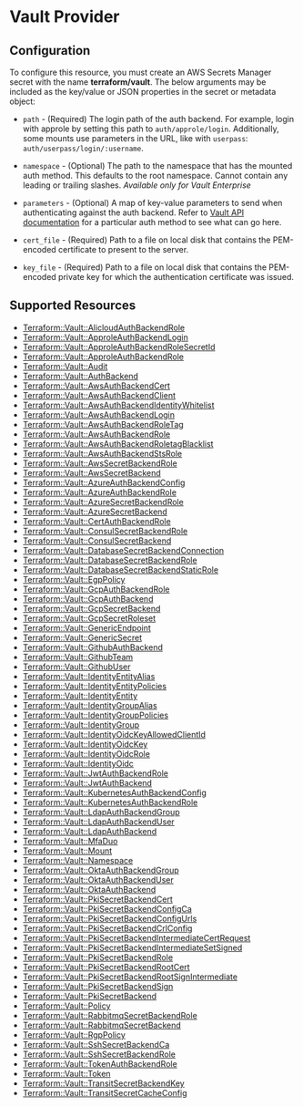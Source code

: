 # Vault Provider

## Configuration

To configure this resource, you must create an AWS Secrets Manager secret with the name **terraform/vault**. The below arguments may be included as the key/value or JSON properties in the secret or metadata object:

* `path` - (Required) The login path of the auth backend. For example, login with
  approle by setting this path to `auth/approle/login`. Additionally, some mounts use parameters
  in the URL, like with `userpass`: `auth/userpass/login/:username`. 

* `namespace` - (Optional) The path to the namespace that has the mounted auth method.
  This defaults to the root namespace. Cannot contain any leading or trailing slashes.
  *Available only for Vault Enterprise*

* `parameters` - (Optional) A map of key-value parameters to send when authenticating
  against the auth backend. Refer to [Vault API documentation](https://www.vaultproject.io/api/auth/index.html) for a particular auth method
  to see what can go here.


* `cert_file` - (Required) Path to a file on local disk that contains the
  PEM-encoded certificate to present to the server.

* `key_file` - (Required) Path to a file on local disk that contains the
  PEM-encoded private key for which the authentication certificate was issued.


## Supported Resources

* [Terraform::Vault::AlicloudAuthBackendRole](../resources/vault/Terraform-Vault-AlicloudAuthBackendRole/docs/README.md)
* [Terraform::Vault::ApproleAuthBackendLogin](../resources/vault/Terraform-Vault-ApproleAuthBackendLogin/docs/README.md)
* [Terraform::Vault::ApproleAuthBackendRoleSecretId](../resources/vault/Terraform-Vault-ApproleAuthBackendRoleSecretId/docs/README.md)
* [Terraform::Vault::ApproleAuthBackendRole](../resources/vault/Terraform-Vault-ApproleAuthBackendRole/docs/README.md)
* [Terraform::Vault::Audit](../resources/vault/Terraform-Vault-Audit/docs/README.md)
* [Terraform::Vault::AuthBackend](../resources/vault/Terraform-Vault-AuthBackend/docs/README.md)
* [Terraform::Vault::AwsAuthBackendCert](../resources/vault/Terraform-Vault-AwsAuthBackendCert/docs/README.md)
* [Terraform::Vault::AwsAuthBackendClient](../resources/vault/Terraform-Vault-AwsAuthBackendClient/docs/README.md)
* [Terraform::Vault::AwsAuthBackendIdentityWhitelist](../resources/vault/Terraform-Vault-AwsAuthBackendIdentityWhitelist/docs/README.md)
* [Terraform::Vault::AwsAuthBackendLogin](../resources/vault/Terraform-Vault-AwsAuthBackendLogin/docs/README.md)
* [Terraform::Vault::AwsAuthBackendRoleTag](../resources/vault/Terraform-Vault-AwsAuthBackendRoleTag/docs/README.md)
* [Terraform::Vault::AwsAuthBackendRole](../resources/vault/Terraform-Vault-AwsAuthBackendRole/docs/README.md)
* [Terraform::Vault::AwsAuthBackendRoletagBlacklist](../resources/vault/Terraform-Vault-AwsAuthBackendRoletagBlacklist/docs/README.md)
* [Terraform::Vault::AwsAuthBackendStsRole](../resources/vault/Terraform-Vault-AwsAuthBackendStsRole/docs/README.md)
* [Terraform::Vault::AwsSecretBackendRole](../resources/vault/Terraform-Vault-AwsSecretBackendRole/docs/README.md)
* [Terraform::Vault::AwsSecretBackend](../resources/vault/Terraform-Vault-AwsSecretBackend/docs/README.md)
* [Terraform::Vault::AzureAuthBackendConfig](../resources/vault/Terraform-Vault-AzureAuthBackendConfig/docs/README.md)
* [Terraform::Vault::AzureAuthBackendRole](../resources/vault/Terraform-Vault-AzureAuthBackendRole/docs/README.md)
* [Terraform::Vault::AzureSecretBackendRole](../resources/vault/Terraform-Vault-AzureSecretBackendRole/docs/README.md)
* [Terraform::Vault::AzureSecretBackend](../resources/vault/Terraform-Vault-AzureSecretBackend/docs/README.md)
* [Terraform::Vault::CertAuthBackendRole](../resources/vault/Terraform-Vault-CertAuthBackendRole/docs/README.md)
* [Terraform::Vault::ConsulSecretBackendRole](../resources/vault/Terraform-Vault-ConsulSecretBackendRole/docs/README.md)
* [Terraform::Vault::ConsulSecretBackend](../resources/vault/Terraform-Vault-ConsulSecretBackend/docs/README.md)
* [Terraform::Vault::DatabaseSecretBackendConnection](../resources/vault/Terraform-Vault-DatabaseSecretBackendConnection/docs/README.md)
* [Terraform::Vault::DatabaseSecretBackendRole](../resources/vault/Terraform-Vault-DatabaseSecretBackendRole/docs/README.md)
* [Terraform::Vault::DatabaseSecretBackendStaticRole](../resources/vault/Terraform-Vault-DatabaseSecretBackendStaticRole/docs/README.md)
* [Terraform::Vault::EgpPolicy](../resources/vault/Terraform-Vault-EgpPolicy/docs/README.md)
* [Terraform::Vault::GcpAuthBackendRole](../resources/vault/Terraform-Vault-GcpAuthBackendRole/docs/README.md)
* [Terraform::Vault::GcpAuthBackend](../resources/vault/Terraform-Vault-GcpAuthBackend/docs/README.md)
* [Terraform::Vault::GcpSecretBackend](../resources/vault/Terraform-Vault-GcpSecretBackend/docs/README.md)
* [Terraform::Vault::GcpSecretRoleset](../resources/vault/Terraform-Vault-GcpSecretRoleset/docs/README.md)
* [Terraform::Vault::GenericEndpoint](../resources/vault/Terraform-Vault-GenericEndpoint/docs/README.md)
* [Terraform::Vault::GenericSecret](../resources/vault/Terraform-Vault-GenericSecret/docs/README.md)
* [Terraform::Vault::GithubAuthBackend](../resources/vault/Terraform-Vault-GithubAuthBackend/docs/README.md)
* [Terraform::Vault::GithubTeam](../resources/vault/Terraform-Vault-GithubTeam/docs/README.md)
* [Terraform::Vault::GithubUser](../resources/vault/Terraform-Vault-GithubUser/docs/README.md)
* [Terraform::Vault::IdentityEntityAlias](../resources/vault/Terraform-Vault-IdentityEntityAlias/docs/README.md)
* [Terraform::Vault::IdentityEntityPolicies](../resources/vault/Terraform-Vault-IdentityEntityPolicies/docs/README.md)
* [Terraform::Vault::IdentityEntity](../resources/vault/Terraform-Vault-IdentityEntity/docs/README.md)
* [Terraform::Vault::IdentityGroupAlias](../resources/vault/Terraform-Vault-IdentityGroupAlias/docs/README.md)
* [Terraform::Vault::IdentityGroupPolicies](../resources/vault/Terraform-Vault-IdentityGroupPolicies/docs/README.md)
* [Terraform::Vault::IdentityGroup](../resources/vault/Terraform-Vault-IdentityGroup/docs/README.md)
* [Terraform::Vault::IdentityOidcKeyAllowedClientId](../resources/vault/Terraform-Vault-IdentityOidcKeyAllowedClientId/docs/README.md)
* [Terraform::Vault::IdentityOidcKey](../resources/vault/Terraform-Vault-IdentityOidcKey/docs/README.md)
* [Terraform::Vault::IdentityOidcRole](../resources/vault/Terraform-Vault-IdentityOidcRole/docs/README.md)
* [Terraform::Vault::IdentityOidc](../resources/vault/Terraform-Vault-IdentityOidc/docs/README.md)
* [Terraform::Vault::JwtAuthBackendRole](../resources/vault/Terraform-Vault-JwtAuthBackendRole/docs/README.md)
* [Terraform::Vault::JwtAuthBackend](../resources/vault/Terraform-Vault-JwtAuthBackend/docs/README.md)
* [Terraform::Vault::KubernetesAuthBackendConfig](../resources/vault/Terraform-Vault-KubernetesAuthBackendConfig/docs/README.md)
* [Terraform::Vault::KubernetesAuthBackendRole](../resources/vault/Terraform-Vault-KubernetesAuthBackendRole/docs/README.md)
* [Terraform::Vault::LdapAuthBackendGroup](../resources/vault/Terraform-Vault-LdapAuthBackendGroup/docs/README.md)
* [Terraform::Vault::LdapAuthBackendUser](../resources/vault/Terraform-Vault-LdapAuthBackendUser/docs/README.md)
* [Terraform::Vault::LdapAuthBackend](../resources/vault/Terraform-Vault-LdapAuthBackend/docs/README.md)
* [Terraform::Vault::MfaDuo](../resources/vault/Terraform-Vault-MfaDuo/docs/README.md)
* [Terraform::Vault::Mount](../resources/vault/Terraform-Vault-Mount/docs/README.md)
* [Terraform::Vault::Namespace](../resources/vault/Terraform-Vault-Namespace/docs/README.md)
* [Terraform::Vault::OktaAuthBackendGroup](../resources/vault/Terraform-Vault-OktaAuthBackendGroup/docs/README.md)
* [Terraform::Vault::OktaAuthBackendUser](../resources/vault/Terraform-Vault-OktaAuthBackendUser/docs/README.md)
* [Terraform::Vault::OktaAuthBackend](../resources/vault/Terraform-Vault-OktaAuthBackend/docs/README.md)
* [Terraform::Vault::PkiSecretBackendCert](../resources/vault/Terraform-Vault-PkiSecretBackendCert/docs/README.md)
* [Terraform::Vault::PkiSecretBackendConfigCa](../resources/vault/Terraform-Vault-PkiSecretBackendConfigCa/docs/README.md)
* [Terraform::Vault::PkiSecretBackendConfigUrls](../resources/vault/Terraform-Vault-PkiSecretBackendConfigUrls/docs/README.md)
* [Terraform::Vault::PkiSecretBackendCrlConfig](../resources/vault/Terraform-Vault-PkiSecretBackendCrlConfig/docs/README.md)
* [Terraform::Vault::PkiSecretBackendIntermediateCertRequest](../resources/vault/Terraform-Vault-PkiSecretBackendIntermediateCertRequest/docs/README.md)
* [Terraform::Vault::PkiSecretBackendIntermediateSetSigned](../resources/vault/Terraform-Vault-PkiSecretBackendIntermediateSetSigned/docs/README.md)
* [Terraform::Vault::PkiSecretBackendRole](../resources/vault/Terraform-Vault-PkiSecretBackendRole/docs/README.md)
* [Terraform::Vault::PkiSecretBackendRootCert](../resources/vault/Terraform-Vault-PkiSecretBackendRootCert/docs/README.md)
* [Terraform::Vault::PkiSecretBackendRootSignIntermediate](../resources/vault/Terraform-Vault-PkiSecretBackendRootSignIntermediate/docs/README.md)
* [Terraform::Vault::PkiSecretBackendSign](../resources/vault/Terraform-Vault-PkiSecretBackendSign/docs/README.md)
* [Terraform::Vault::PkiSecretBackend](../resources/vault/Terraform-Vault-PkiSecretBackend/docs/README.md)
* [Terraform::Vault::Policy](../resources/vault/Terraform-Vault-Policy/docs/README.md)
* [Terraform::Vault::RabbitmqSecretBackendRole](../resources/vault/Terraform-Vault-RabbitmqSecretBackendRole/docs/README.md)
* [Terraform::Vault::RabbitmqSecretBackend](../resources/vault/Terraform-Vault-RabbitmqSecretBackend/docs/README.md)
* [Terraform::Vault::RgpPolicy](../resources/vault/Terraform-Vault-RgpPolicy/docs/README.md)
* [Terraform::Vault::SshSecretBackendCa](../resources/vault/Terraform-Vault-SshSecretBackendCa/docs/README.md)
* [Terraform::Vault::SshSecretBackendRole](../resources/vault/Terraform-Vault-SshSecretBackendRole/docs/README.md)
* [Terraform::Vault::TokenAuthBackendRole](../resources/vault/Terraform-Vault-TokenAuthBackendRole/docs/README.md)
* [Terraform::Vault::Token](../resources/vault/Terraform-Vault-Token/docs/README.md)
* [Terraform::Vault::TransitSecretBackendKey](../resources/vault/Terraform-Vault-TransitSecretBackendKey/docs/README.md)
* [Terraform::Vault::TransitSecretCacheConfig](../resources/vault/Terraform-Vault-TransitSecretCacheConfig/docs/README.md)
